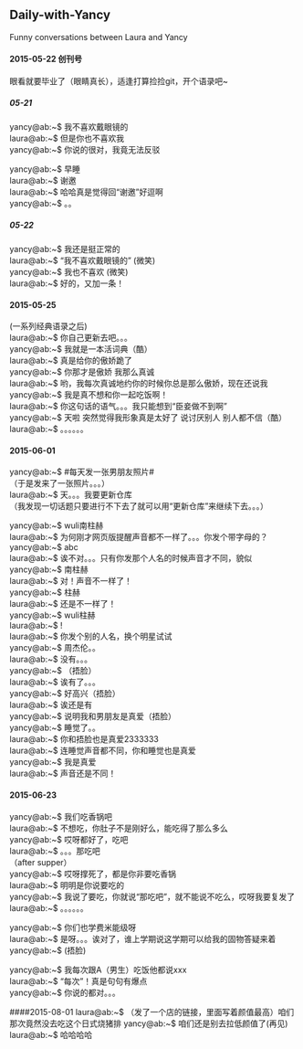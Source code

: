## Daily-with-Yancy
Funny conversations between Laura and Yancy

#### 2015-05-22 创刊号
眼看就要毕业了（眼睛真长），适逢打算捡捡git，开个语录吧~

##### 05-21
yancy@ab:~$ 我不喜欢戴眼镜的  
laura@ab:~$ 但是你也不喜欢我  
yancy@ab:~$ 你说的很对，我竟无法反驳  
  
yancy@ab:~$ 早睡  
laura@ab:~$ 谢邀  
laura@ab:~$ 哈哈真是觉得回“谢邀”好逗啊  
yancy@ab:~$ 。。  


##### 05-22  
yancy@ab:~$ 我还是挺正常的  
laura@ab:~$ “我不喜欢戴眼镜的” (微笑)  
yancy@ab:~$ 我也不喜欢 (微笑)  
laura@ab:~$ 好的，又加一条！




#### 2015-05-25
(一系列经典语录之后)  
laura@ab:~$ 你自己更新去吧。。。  
yancy@ab:~$ 我就是一本活词典（酷）  
laura@ab:~$ 真是给你的傲娇跪了  
yancy@ab:~$ 你那才是傲娇 我那么真诚  
laura@ab:~$ 哟，我每次真诚地约你的时候你总是那么傲娇，现在还说我  
yancy@ab:~$ 我是真不想和你一起吃饭啊！  
laura@ab:~$ 你这句话的语气。。。我只能想到“臣妾做不到啊”  
yancy@ab:~$ 天啦 突然觉得我形象真是太好了 说讨厌别人 别人都不信（酷）  
laura@ab:~$ 。。。。。。 




#### 2015-06-01
yancy@ab:~$ #每天发一张男朋友照片#  
（于是发来了一张照片。。。）  
laura@ab:~$ 天。。。我要更新仓库  
（我发现一切话题只要进行不下去了就可以用“更新仓库”来继续下去。。。）

yancy@ab:~$ wuli南柱赫  
laura@ab:~$ 为何刚才网页版提醒声音都不一样了。。。你发个带字母的？  
yancy@ab:~$ abc  
laura@ab:~$ 诶不对。。。只有你发那个人名的时候声音才不同，貌似  
yancy@ab:~$ 南柱赫  
laura@ab:~$ 对！声音不一样了！  
yancy@ab:~$ 柱赫  
laura@ab:~$ 还是不一样了！  
yancy@ab:~$ wuli柱赫  
laura@ab:~$ !  
laura@ab:~$ 你发个别的人名，换个明星试试  
yancy@ab:~$ 周杰伦。。  
laura@ab:~$ 没有。。。  
yancy@ab:~$ （捂脸）  
laura@ab:~$ 诶有了。。。  
yancy@ab:~$ 好高兴（捂脸）  
laura@ab:~$ 诶还是有  
yancy@ab:~$ 说明我和男朋友是真爱（捂脸）  
yancy@ab:~$ 睡觉了。。  
laura@ab:~$ 你和捂脸也是真爱2333333  
laura@ab:~$ 连睡觉声音都不同，你和睡觉也是真爱  
yancy@ab:~$ 我是真爱  
laura@ab:~$ 声音还是不同！
  
  
#### 2015-06-23  
yancy@ab:~$ 我们吃香锅吧  
laura@ab:~$ 不想吃，你肚子不是刚好么，能吃得了那么多么   
yancy@ab:~$ 哎呀都好了，吃吧  
laura@ab:~$ 。。。那吃吧  
（after supper）  
yancy@ab:~$ 哎呀撑死了，都是你非要吃香锅  
laura@ab:~$ 明明是你说要吃的  
yancy@ab:~$ 我说了要吃，你就说“那吃吧”，就不能说不吃么，哎呀我要复发了  
laura@ab:~$ 。。。。。。  
  
  
yancy@ab:~$ 你们也学费米能级呀  
laura@ab:~$ 是呀。。。诶对了，谁上学期说这学期可以给我的固物答疑来着  
yancy@ab:~$ (捂脸)  
  
  
yancy@ab:~$ 我每次跟A（男生）吃饭他都说xxx  
laura@ab:~$ “每次”！真是句句有爆点  
yancy@ab:~$ 你说的都对。。。  
  
 
 
 
####2015-08-01
laura@ab:~$ （发了一个店的链接，里面写着颜值最高）咱们那次竟然没去吃这个日式烧猪排 
yancy@ab:~$ 咱们还是别去拉低颜值了(再见) 
laura@ab:~$ 哈哈哈哈 
